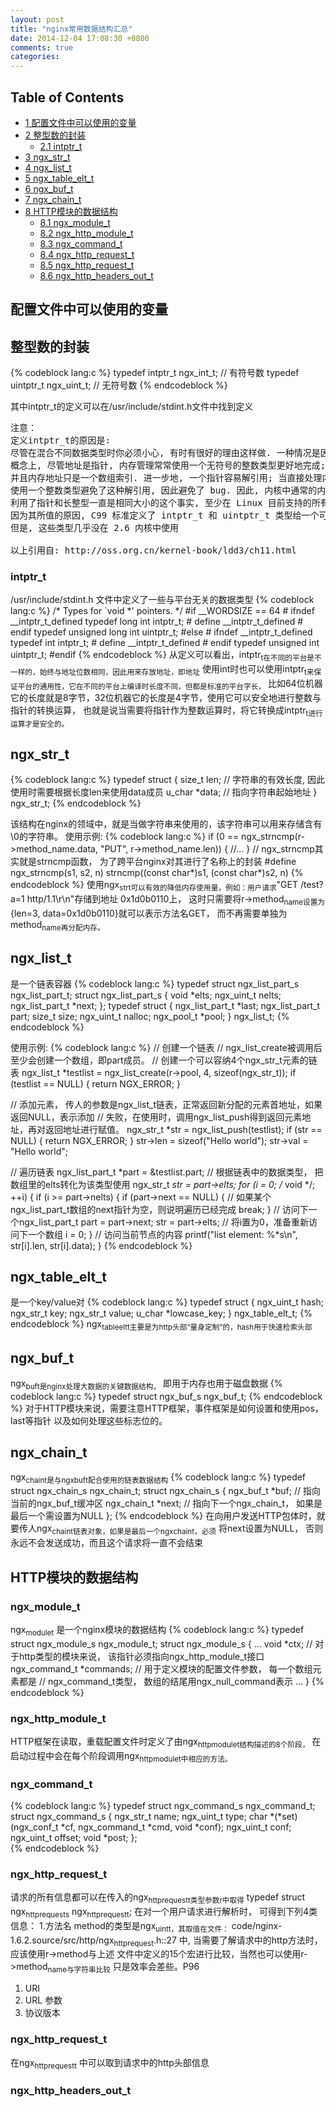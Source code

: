 ```yaml
---
layout: post
title: "nginx常用数据结构汇总"
date: 2014-12-04 17:08:30 +0800
comments: true
categories: 
---
```



<div id="table-of-contents">
<h2>Table of Contents</h2>
<div id="text-table-of-contents">
<ul>
<li><a href="#sec-1">1 配置文件中可以使用的变量</a></li>
<li><a href="#sec-2">2 整型数的封装</a>
<ul>
<li><a href="#sec-2-1">2.1 intptr_t</a></li>
</ul>
</li>
<li><a href="#sec-3">3 ngx_str_t</a></li>
<li><a href="#sec-4">4 ngx_list_t</a></li>
<li><a href="#sec-5">5 ngx_table_elt_t</a></li>
<li><a href="#sec-6">6 ngx_buf_t</a></li>
<li><a href="#sec-7">7 ngx_chain_t</a></li>
<li><a href="#sec-8">8 HTTP模块的数据结构</a>
<ul>
<li><a href="#sec-8-1">8.1 ngx_module_t</a></li>
<li><a href="#sec-8-2">8.2 ngx_http_module_t</a></li>
<li><a href="#sec-8-3">8.3 ngx_command_t</a></li>
<li><a href="#sec-8-4">8.4 ngx_http_request_t</a></li>
<li><a href="#sec-8-5">8.5 ngx_http_request_t</a></li>
<li><a href="#sec-8-6">8.6 ngx_http_headers_out_t</a></li>
</ul>
</li>
</ul>
</div>
</div>

<div id="outline-container-1" class="outline-2">
<h2 id="sec-1">配置文件中可以使用的变量</h2>
<div class="outline-text-2" id="text-1">


</div>

</div>

<div id="outline-container-2" class="outline-2">
<h2 id="sec-2">整型数的封装</h2>
<div class="outline-text-2" id="text-2">


{% codeblock lang:c %}
  typedef intptr_t ngx_int_t; // 有符号数
  typedef uintptr_t ngx_uint_t; // 无符号数
{% endcodeblock %}
<p>
  其中intptr_t的定义可以在/usr/include/stdint.h文件中找到定义
</p>


<pre class="example">注意：
定义intptr_t的原因是: 
尽管在混合不同数据类型时你必须小心, 有时有很好的理由这样做. 一种情况是因为内存存取, 与内核相关时是特殊的. 
概念上, 尽管地址是指针, 内存管理常常使用一个无符号的整数类型更好地完成; 内核对待物理内存如同一个大数组, 
并且内存地址只是一个数组索引. 进一步地, 一个指针容易解引用; 当直接处理内存存取时, 你几乎从不想以这种方式解引用. 
使用一个整数类型避免了这种解引用, 因此避免了 bug. 因此, 内核中通常的内存地址常常是 unsigned long, 
利用了指针和长整型一直是相同大小的这个事实, 至少在 Linux 目前支持的所有平台上.
因为其所值的原因, C99 标准定义了 intptr_t 和 uintptr_t 类型给一个可以持有一个指针值的整型变量. 
但是, 这些类型几乎没在 2.6 内核中使用

以上引用自: http://oss.org.cn/kernel-book/ldd3/ch11.html
</pre>


</div>

<div id="outline-container-2-1" class="outline-3">
<h3 id="sec-2-1">intptr_t</h3>
<div class="outline-text-3" id="text-2-1">

<p>   /usr/include/stdint.h 文件中定义了一些与平台无关的数据类型
{% codeblock lang:c %}
   /* Types for `void *' pointers.  */
   #if __WORDSIZE == 64
   # ifndef __intptr_t_defined
   typedef long int     intptr_t;
   #  define __intptr_t_defined
   # endif
   typedef unsigned long int    uintptr_t;
   #else
   # ifndef __intptr_t_defined
   typedef int          intptr_t;
   #  define __intptr_t_defined
   # endif
   typedef unsigned int     uintptr_t;
   #endif
{% endcodeblock %}
   从定义可以看出，intptr<sub>t在不同的平台是不一样的，始终与地址位数相同，因此用来存放地址，即地址</sub>
   使用int时也可以使用intptr<sub>t来保证平台的通用性，它在不同的平台上编译时长度不同，但都是标准的平台字长，</sub>
   比如64位机器它的长度就是8字节，32位机器它的长度是4字节，使用它可以安全地进行整数与指针的转换运算，
   也就是说当需要将指针作为整数运算时，将它转换成intptr<sub>t进行运算才是安全的。</sub>
</p></div>
</div>

</div>

<div id="outline-container-3" class="outline-2">
<h2 id="sec-3">ngx_str_t</h2>
<div class="outline-text-2" id="text-3">


{% codeblock lang:c %}
  typedef struct {
      size_t      len; // 字符串的有效长度, 因此使用时需要根据长度len来使用data成员
      u_char     *data; // 指向字符串起始地址
  } ngx_str_t;
{% endcodeblock %}
<p>
  该结构在nginx的领域中，就是当做字符串来使用的，该字符串可以用来存储含有\0的字符串。
  使用示例:
{% codeblock lang:c %}
  if (0 == ngx_strncmp(r->method_name.data, "PUT", r->method_name.len)) {
      //...
  }
  // ngx_strncmp其实就是strncmp函数， 为了跨平台nginx对其进行了名称上的封装
  #define ngx_strncmp(s1, s2, n) strncmp((const char*)s1, (const char*)s2, n)
{% endcodeblock %}
  使用ngx<sub>str</sub><sub>t可以有效的降低内存使用量，例如：用户请求</sub>"GET /test?a=1 http/1.1\r\n"存储到地址
  0x1d0b0110上， 这时只需要将r-&gt;method<sub>name设置为</sub>{len=3, data=0x1d0b0110}就可以表示方法名GET，
  而不再需要单独为method<sub>name再分配内存。</sub>
</p></div>

</div>

<div id="outline-container-4" class="outline-2">
<h2 id="sec-4">ngx_list_t</h2>
<div class="outline-text-2" id="text-4">

<p>  是一个链表容器
{% codeblock lang:c %}
  typedef struct ngx_list_part_s  ngx_list_part_t;
  struct ngx_list_part_s {
      void             *elts;
      ngx_uint_t        nelts;
      ngx_list_part_t  *next;
  };
  typedef struct {
      ngx_list_part_t  *last;
      ngx_list_part_t   part;
      size_t            size;
      ngx_uint_t        nalloc;
      ngx_pool_t       *pool;
  } ngx_list_t;
{% endcodeblock %}
</p>
<p>  
  使用示例:
{% codeblock lang:c %}
  // 创建一个链表
  // ngx_list_create被调用后至少会创建一个数组，即part成员。
  // 创建一个可以容纳4个ngx_str_t元素的链表
  ngx_list_t *testlist = ngx_list_create(r->pool, 4, sizeof(ngx_str_t));
  if (testlist == NULL) {
      return NGX_ERROR;
  }

  // 添加元素， 传人的参数是ngx_list_t链表，正常返回新分配的元素首地址，如果返回NULL，表示添加
  // 失败，在使用时，调用ngx_list_push得到返回元素地址，再对返回地址进行赋值。
  ngx_str_t *str = ngx_list_push(testlist);
  if (str == NULL) {
      return NGX_ERROR;
  }
  str->len = sizeof("Hello world");
  str->val = "Hello world";

  // 遍历链表
  ngx_list_part_t *part = &testlist.part;
  // 根据链表中的数据类型， 把数组里的elts转化为该类型使用
  ngx_str_t *str = part->elts;
  for (i = 0; /* void */; ++i) {
      if (i >= part->nelts) {
          if (part->next == NULL) {
              // 如果某个ngx_list_part_t数组的next指针为空，则说明遍历已经完成
              break;
          }
          // 访问下一个ngx_list_part_t
          part = part->next;
          str = part->elts;
          // 将i置为0，准备重新访问下一个数组
          i = 0;
      }
      // 访问当前节点的内容
      printf("list element: %*s\n", str[i].len, str[i].data);
  }
{% endcodeblock %}
</p></div>

</div>

<div id="outline-container-5" class="outline-2">
<h2 id="sec-5">ngx_table_elt_t</h2>
<div class="outline-text-2" id="text-5">

<p>  是一个key/value对
{% codeblock lang:c %}
  typedef struct {
      ngx_uint_t        hash;
      ngx_str_t         key;
      ngx_str_t         value;
      u_char           *lowcase_key;
  } ngx_table_elt_t;
{% endcodeblock %}
  ngx<sub>table</sub><sub>elt</sub><sub>t主要是为http头部“量身定制”的，hash用于快速检索头部</sub>
</p></div>

</div>

<div id="outline-container-6" class="outline-2">
<h2 id="sec-6">ngx_buf_t</h2>
<div class="outline-text-2" id="text-6">

<p>  ngx<sub>buf</sub><sub>t是nginx处理大数据的关键数据结构，</sub> 即用于内存也用于磁盘数据
{% codeblock lang:c %}
  typedef struct ngx_buf_s  ngx_buf_t;
{% endcodeblock %}
  对于HTTP模块来说，需要注意HTTP框架，事件框架是如何设置和使用pos，last等指针
  以及如何处理这些标志位的。
</p></div>

</div>

<div id="outline-container-7" class="outline-2">
<h2 id="sec-7">ngx_chain_t</h2>
<div class="outline-text-2" id="text-7">

<p>  ngx<sub>chain</sub><sub>t是与ngx</sub><sub>buf</sub><sub>t配合使用的链表数据结构</sub>
{% codeblock lang:c %}
  typedef struct ngx_chain_s       ngx_chain_t;
  struct ngx_chain_s {
      ngx_buf_t    *buf; // 指向当前的ngx_buf_t缓冲区
      ngx_chain_t  *next; // 指向下一个ngx_chain_t， 如果是最后一个需设置为NULL
  };  
{% endcodeblock %}
  在向用户发送HTTP包体时，就要传人ngx<sub>chain</sub><sub>t链表对象，如果是最后一个ngx</sub><sub>chain</sub><sub>t，必须</sub>
  将next设置为NULL， 否则永远不会发送成功，而且这个请求将一直不会结束
</p></div>

</div>

<div id="outline-container-8" class="outline-2">
<h2 id="sec-8">HTTP模块的数据结构</h2>
<div class="outline-text-2" id="text-8">


</div>

<div id="outline-container-8-1" class="outline-3">
<h3 id="sec-8-1">ngx_module_t</h3>
<div class="outline-text-3" id="text-8-1">

<p>   ngx<sub>module</sub><sub>t</sub> 是一个nginx模块的数据结构
{% codeblock lang:c %}
   typedef struct ngx_module_s      ngx_module_t;
   struct ngx_module_s {
       ...
       void *ctx; // 对于http类型的模块来说， 该指针必须指向ngx_http_module_t接口
       ngx_command_t *commands; // 用于定义模块的配置文件参数， 每一个数组元素都是
       // ngx_command_t类型， 数组的结尾用ngx_null_command表示
       ...
   }   
{% endcodeblock %}
</p></div>

</div>

<div id="outline-container-8-2" class="outline-3">
<h3 id="sec-8-2">ngx_http_module_t</h3>
<div class="outline-text-3" id="text-8-2">

<p>   HTTP框架在读取，重载配置文件时定义了由ngx<sub>http</sub><sub>module</sub><sub>t结构描述的8个阶段，</sub>
   在启动过程中会在每个阶段调用ngx<sub>http</sub><sub>module</sub><sub>t中相应的方法。</sub>
</p></div>

</div>

<div id="outline-container-8-3" class="outline-3">
<h3 id="sec-8-3">ngx_command_t</h3>
<div class="outline-text-3" id="text-8-3">


{% codeblock lang:c %}
   typedef struct ngx_command_s ngx_command_t;
   struct ngx_command_s {
       ngx_str_t             name;
       ngx_uint_t            type;
       char               *(*set)(ngx_conf_t *cf, ngx_command_t *cmd, void *conf);
       ngx_uint_t            conf;
       ngx_uint_t            offset;
       void                 *post;
   };   
{% endcodeblock %}
</div>

</div>

<div id="outline-container-8-4" class="outline-3">
<h3 id="sec-8-4">ngx_http_request_t</h3>
<div class="outline-text-3" id="text-8-4">

<p>   请求的所有信息都可以在传入的ngx<sub>http</sub><sub>request</sub><sub>t类型参数r中取得</sub>
   typedef struct ngx<sub>http</sub><sub>request</sub><sub>s</sub> ngx<sub>http</sub><sub>request</sub><sub>t</sub>;
   在对一个用户请求进行解析时， 可得到下列4类信息：
   1.方法名
     method的类型是ngx<sub>uint</sub><sub>t，其取值在文件：</sub>
     code/nginx-1.6.2.source/src/http/ngx<sub>http</sub><sub>request</sub>.h::27
     中, 当需要了解请求中的http方法时， 应该使用r-&gt;method与上述
     文件中定义的15个宏进行比较，当然也可以使用r-&gt;method<sub>name与字符串比较</sub>
     只是效率会差些。P96
</p><ol>
<li>URI
</li>
<li>URL 参数
</li>
<li>协议版本
</li>
</ol>

</div>

</div>

<div id="outline-container-8-5" class="outline-3">
<h3 id="sec-8-5">ngx_http_request_t</h3>
<div class="outline-text-3" id="text-8-5">

<p>   在ngx<sub>http</sub><sub>request</sub><sub>t</sub> 中可以取到请求中的http头部信息
</p></div>

</div>

<div id="outline-container-8-6" class="outline-3">
<h3 id="sec-8-6">ngx_http_headers_out_t</h3>
<div class="outline-text-3" id="text-8-6">

</div>
</div>
</div>
